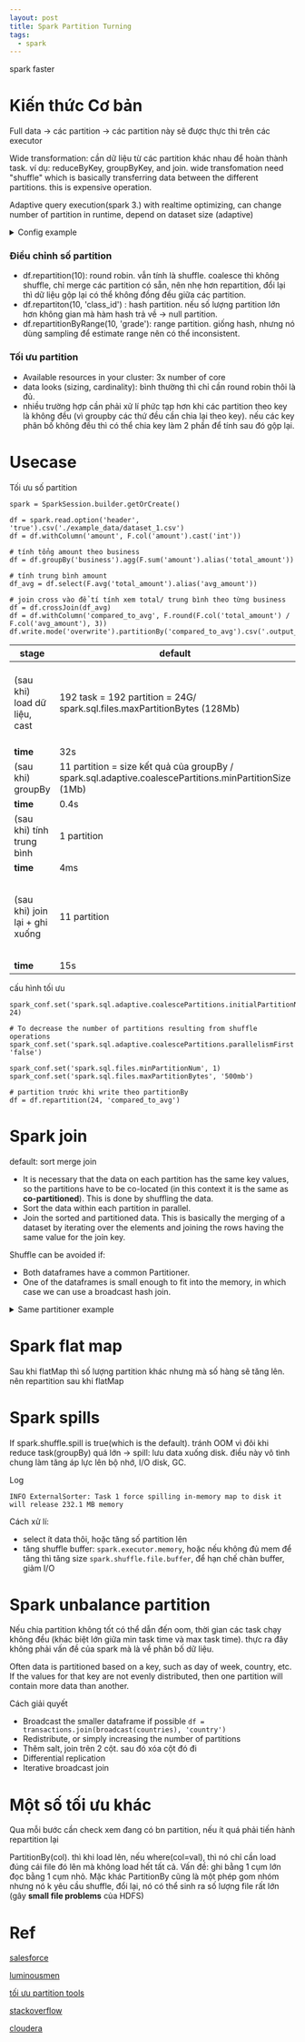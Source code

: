 ```yaml
---
layout: post
title: Spark Partition Turning
tags:
  - spark
---
```


spark faster

# Kiến thức Cơ bản
 
Full data -> các partition -> các partition này sẽ được thực thi trên các executor

Wide transformation: cần dữ liệu từ các partition khác nhau để hoàn thành task. ví dụ: reduceByKey, groupByKey, and join. wide transfomation need "shuffle" which is basically transferring data between the different partitions. this is expensive operation. 

Adaptive query execution(spark 3.) with realtime optimizing, can change number of partition in runtime, depend on dataset size (adaptive)



<details markdown="1">
<summary>Config example</summary>

config cơ bản khi read file: 

```
spark.sql.files.maxPartitionBytes: max bytes trong 1 partition, default 128MB
spark.sql.files.minPartitionNum: default spark.default.parallelism là số core của job
```

config khi bật adaptive 

```
spark.sql.adapative.enabled must be true 
spark.sql.adaptive.coalescePartitions.enabled must be true 

spark.sql.adaptive.advisoryPartitionSizeInBytes
spark.sql.adaptive.coalescePartitions.initialPartitionNum
spark.sql.adaptive.coalescePartitions.parallelismFirst
```

nếu không bật, mặc định số partition là 
```
spark.sql.shuffle.partitions: default 200. 
```

</details>

### Điều chỉnh số partition 

- df.repartition(10): round robin. vẫn tính là shuffle. coalesce  thì không shuffle, chỉ merge các partition có sẵn, nên nhẹ hơn repartition, đổi lại thì dữ liệu gộp lại có thể không đồng đều giữa các partition.
- df.repartiton(10, 'class_id') : hash partition. nếu số lượng partition lớn hơn không gian mà hàm hash trả về -> null partition.
- df.repartitionByRange(10, 'grade'): range partition. giống hash, nhưng nó dùng sampling để estimate range nên có thể inconsistent. 

### Tối ưu partition

- Available resources in your cluster: 3x number of core
- data looks (sizing, cardinality): bình thường thì chỉ cần round robin thôi là đủ.
- nhiều trường hợp cần phải xử lí phức tạp hơn khi các partition theo key là không đều (vì groupby các thứ đều cần chia lại theo key). nếu các key phân bố không đều thì có thể chia key làm 2 phần để tính sau đó gộp lại. 

# Usecase

Tối ưu số partition

```
spark = SparkSession.builder.getOrCreate()

df = spark.read.option('header', 'true').csv('./example_data/dataset_1.csv')
df = df.withColumn('amount', F.col('amount').cast('int'))

# tính tổng amount theo business
df = df.groupBy('business').agg(F.sum('amount').alias('total_amount'))

# tính trung bình amount
df_avg = df.select(F.avg('total_amount').alias('avg_amount'))

# join cross vào để tí tính xem total/ trung bình theo từng business
df = df.crossJoin(df_avg)
df = df.withColumn('compared_to_avg', F.round(F.col('total_amount') / F.col('avg_amount'), 3))
df.write.mode('overwrite').partitionBy('compared_to_avg').csv('.output_data/')
```

|stage  | default | optimize |
|-|-|-|
|(sau khi) load dữ liệu, cast| 192 task = 192 partition = 24G/ spark.sql.files.maxPartitionBytes (128Mb)| 24G/ số core *3 (16 *3) = 500Mb = 54 partition (có thể không phải là 48 vì đó là config max)|
|**time**| 32s|24s|
|(sau khi) groupBy | 11 partition = size kết quả của groupBy / spark.sql.adaptive.coalescePartitions.minPartitionSize (1Mb) | 1 task, vì set parallelismFirst false|
|**time**| 0.4s|0.2s|
|(sau khi) tính trung bình| 1 partition| 1 partition |
|**time** |4ms|2ms |
|(sau khi) join lại + ghi xuống| 11 partition| thêm 1 task repartition+  chia làm 24 partiton sẽ tối ưu hiệu năng tính toán và ghi.
|**time**| 15s |0.1s + 4s|


cấu hình tối ưu 

```
spark_conf.set('spark.sql.adaptive.coalescePartitions.initialPartitionNum', 24)   

# To decrease the number of partitions resulting from shuffle operations
spark_conf.set('spark.sql.adaptive.coalescePartitions.parallelismFirst', 'false')

spark_conf.set('spark.sql.files.minPartitionNum', 1)
spark_conf.set('spark.sql.files.maxPartitionBytes', '500mb')

# partition trước khi write theo partitionBy
df = df.repartition(24, 'compared_to_avg')
```


# Spark join

default: sort merge join

- It is necessary that the data on each partition has the same key values, so the partitions have to be co-located (in this context it is the same as **co-partitioned**). This is done by shuffling the data.
- Sort the data within each partition in parallel.
- Join the sorted and partitioned data. This is basically the merging of a dataset by iterating over the elements and joining the rows having the same value for the join key.

Shuffle can be avoided if:
- Both dataframes have a common Partitioner.
- One of the dataframes is small enough to fit into the memory, in which case we can use a broadcast hash join.


<details markdown="1">
<summary>Same partitioner example</summary>


```
users = users.repartition('userId').cache() # do not forget to cache!
joined1 = users.join(addresses, 'userId')
joined1.show() # 1st shuffle for repartition
joined2 = users.join(salary, 'userId')
joined2.show() # skips shuffle for users since it's already been repartitioned
```

</details>

# Spark flat map

Sau khi flatMap thì số lượng partition khác nhưng mà số hàng sẽ tăng lên. nên repartition sau khi flatMap 

# Spark spills 

If spark.shuffle.spill is true(which is the default). tránh OOM vì đôi khi reduce task(groupBy) quá lớn -> spill: lưu data xuống disk. điều này vô tình chung làm tăng áp lực lên bộ nhớ, I/O disk, GC.

Log

```
INFO ExternalSorter: Task 1 force spilling in-memory map to disk it will release 232.1 MB memory
```

Cách xử lí: 
- select ít data thôi, hoặc tăng số partition lên
- tăng shuffle buffer: ```spark.executor.memory```, hoặc nếu không đủ mem để tăng thì tăng size ```spark.shuffle.file.buffer```, để hạn chế  chàn buffer, giảm I/O 


# Spark unbalance partition

Nếu chia partition không tốt có thể dẫn đến oom, thời gian các task chạy không đều (khác biệt lớn giữa min task time và max task time). thực ra đây không phải vấn đề của spark mà là về phân bố dữ liệu.

Often data is partitioned based on a key, such as day of week, country, etc. If the values for that key are not evenly distributed, then one partition will contain more data than another.

Cách giải quyết 
- Broadcast the smaller dataframe if possible  ```df = transactions.join(broadcast(countries), 'country')```
- Redistribute,  or simply increasing the number of partitions
- Thêm salt, join trên 2 cột. sau đó xóa cột đó đi
- Differential replication
- Iterative broadcast join


# Một số tối ưu khác 

Qua mỗi bước cần check xem đang có bn partition, nếu ít quá phải tiến hành repartition lại 

PartitionBy(col). thì khi load lên, nếu where(col=val), thì nó chỉ cần load đúng cái file đó lên mà không load hết tất cả. Vấn đề: ghi bằng 1 cụm lớn đọc bằng 1 cụm nhỏ. Mặc khác PartitionBy cũng là một phép gom nhóm nhưng nó k yêu cầu shuffle, đổi lại, nó có thể sinh ra số lượng file rất lớn (gây **small file problems** của HDFS)



# Ref

[salesforce](https://engineering.salesforce.com/how-to-optimize-your-apache-spark-application-with-partitions-257f2c1bb414/)

[luminousmen](https://luminousmen.com/post/spark-tips-partition-tuning)

[tối ưu partition tools](https://sparkconfigoptimizer.com/)

[stackoverflow](https://stackoverflow.com/questions/24622108/apache-spark-the-number-of-cores-vs-the-number-of-executors)

[cloudera](https://blog.cloudera.com/how-to-tune-your-apache-spark-jobs-part-1/)








